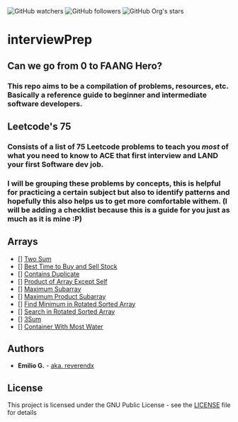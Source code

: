<img alt="GitHub watchers" src="https://img.shields.io/github/watchers/reverendx/interviewPrep?style=social">
<img alt="GitHub followers" src="https://img.shields.io/github/followers/reverendx?style=social">
<img alt="GitHub Org's stars" src="https://img.shields.io/github/stars/reverendx?style=social">

# interviewPrep
## Can we go from 0 to FAANG Hero?
### This repo aims to be a compilation of problems, resources, etc. Basically a reference guide to beginner and intermediate software developers.


## Leetcode's 75
### Consists of a list of 75 Leetcode problems to teach you *most* of what you need to know to ACE that first interview and LAND your first Software dev job.

### I will be grouping these problems by concepts, this is helpful for practicing a certain subject but also to identify patterns and hopefully this also helps us to get more comfortable withem. (I will be adding a checklist because this is a guide for you just as much as it is mine :P)
 
## Arrays

- [] [Two Sum](https://leetcode.com/problems/two-sum/)
- [] [Best Time to Buy and Sell Stock](https://leetcode.com/problems/best-time-to-buy-and-sell-stock/)
- [] [Contains Duplicate](https://leetcode.com/problems/contains-duplicate/)
- [] [Product of Array Except Self](https://leetcode.com/problems/product-of-array-except-self/)
- [] [Maximum Subarray](https://leetcode.com/problems/maximum-subarray/)
- [] [Maximum Product Subarray](https://leetcode.com/problems/maximum-product-subarray/)
- [] [Find Minimum in Rotated Sorted Array](https://leetcode.com/problems/find-minimum-in-rotated-sorted-array/)
- [] [Search in Rotated Sorted Array](https://leetcode.com/problems/search-in-rotated-sorted-array/)
- [] [3Sum](https://leetcode.com/problems/3sum/)
- [] [Container With Most Water](https://leetcode.com/problems/container-with-most-water/)


## Authors

* **Emilio G.** - [aka. reverendx](https://github.com/reverendx)

## License

This project is licensed under the GNU Public License - see the [LICENSE](LICENSE) file for details
